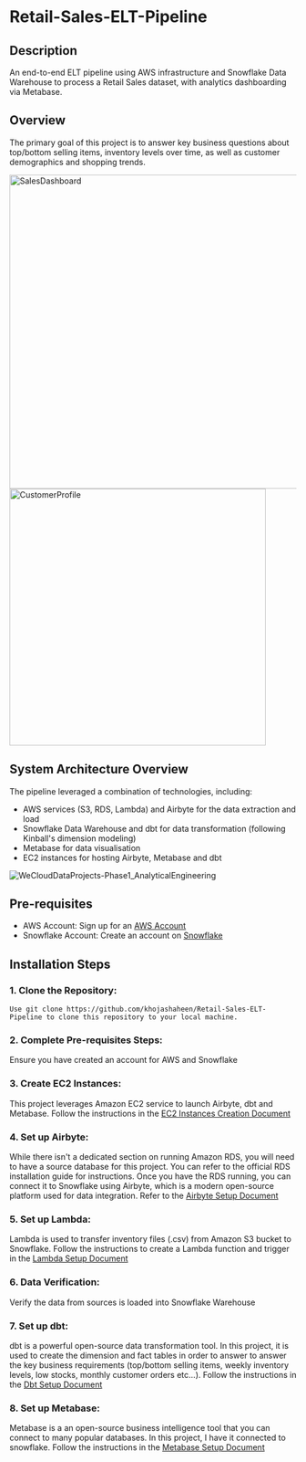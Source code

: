 # Retail-Sales-ELT-Pipeline
## Description
An end-to-end ELT pipeline using AWS infrastructure and Snowflake Data Warehouse to process a Retail Sales dataset, with analytics dashboarding via Metabase.

## Overview
The primary goal of this project is to answer key business questions about top/bottom selling items, inventory levels over time, as well as customer demographics and shopping trends.

<img width="550" alt="SalesDashboard" src="https://github.com/khojashaheen/aws-snowflake-elt-pipeline/assets/132402838/8b2d85be-92ec-4a53-9530-974a8a4f6155">
<img width="450" alt="CustomerProfile" src="https://github.com/khojashaheen/aws-snowflake-elt-pipeline/assets/132402838/d62af794-1571-41f1-b29a-12ec0d0f3ce0">



## System Architecture Overview
The pipeline leveraged a combination of technologies, including: 
- AWS services (S3, RDS, Lambda) and Airbyte for the data extraction and load
- Snowflake Data Warehouse and dbt for data transformation (following Kinball's dimension modeling)
- Metabase for data visualisation
- EC2 instances for hosting Airbyte, Metabase and dbt
  
![WeCloudDataProjects-Phase1_AnalyticalEngineering](https://github.com/khojashaheen/aws-snowflake-elt-pipeline/assets/132402838/8f248f35-e592-4715-8d95-157fef660efc)

## Pre-requisites
- AWS Account: Sign up for an [AWS Account](https://aws.amazon.com/)
- Snowflake Account: Create an account on [Snowflake](https://www.snowflake.com/en/)

## Installation Steps
### 1. Clone the Repository:
	Use git clone https://github.com/khojashaheen/Retail-Sales-ELT-Pipeline to clone this repository to your local machine.

### 2. Complete Pre-requisites Steps:
Ensure you have created an account for AWS and Snowflake

### 3. Create EC2 Instances:
This project leverages Amazon EC2 service to launch Airbyte, dbt and Metabase. Follow the instructions in the [EC2 Instances Creation Document](docs/a.Create%20AWS%20EC2%20Instances.md)

### 4. Set up Airbyte:
While there isn't a dedicated section on running Amazon RDS, you will need to have a source database for this project. You can refer to the official RDS installation guide for instructions.
Once you have the RDS running, you can connect it to Snowflake using Airbyte, which is a modern open-source platform used for data integration. Refer to the [Airbyte Setup Document](docs/b.Setup%20Airbyte.md)

### 5. Set up Lambda:
Lambda is used to transfer inventory files (.csv) from Amazon S3 bucket to Snowflake. Follow the instructions to create a Lambda function and trigger in the [Lambda Setup Document](docs/c.Setup%20AWS%20Lambda.md)

### 6. Data Verification:
Verify the data from sources is loaded into Snowflake Warehouse

### 7. Set up dbt:
dbt is a powerful open-source data transformation tool. In this project, it is used to create the dimension and fact tables in order to answer to answer the key business requirements (top/bottom selling items, weekly inventory levels, low stocks, monthly customer orders etc...). Follow the instructions in the [Dbt Setup Document](docs/d.Setup%20of%20dbt%20models.md)

### 8. Set up Metabase:
Metabase is a an open-source business intelligence tool that you can connect to many popular databases. In this project, I have it connected to snowflake. Follow the instructions in the [Metabase Setup Document](docs/e.Setup%20of%20Metabase.md)
